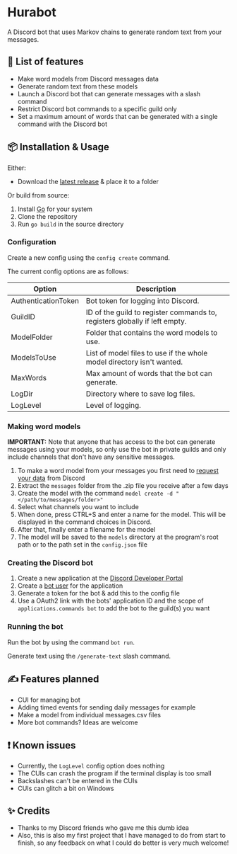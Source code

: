 # Hurabot

A Discord bot that uses Markov chains to generate random text from your messages.

## 🔧 List of features
- Make word models from Discord messages data
- Generate random text from these models
- Launch a Discord bot that can generate messages with a slash command
- Restrict Discord bot commands to a specific guild only
- Set a maximum amount of words that can be generated with a single command with the Discord bot


## 📦 Installation & Usage

Either:

- Download the [latest release](https://github.com/Sirukisu/Hurabot/releases/latest) & place it to a folder

Or build from source:

1. Install [Go](https://go.dev/) for your system
2. Clone the repository
3. Run `go build` in the source directory


### Configuration
Create a new config using the `config create` command.

The current config options are as follows:

| Option              | Description                                                                |
|---------------------|----------------------------------------------------------------------------|
| AuthenticationToken | Bot token for logging into Discord.                                        |
| GuildID             | ID of the guild to register commands to, registers globally if left empty. |
| ModelFolder         | Folder that contains the word models to use.                               |
| ModelsToUse         | List of model files to use if the whole model directory isn't wanted.      |
| MaxWords            | Max amount of words that the bot can generate.                             |
| LogDir              | Directory where to save log files.                                         |
| LogLevel            | Level of logging.                                                          |

### Making word models

**IMPORTANT:** Note that anyone that has access to the bot can generate messages using your models, so only use the bot in private guilds and only include channels that don't have any sensitive messages.

1. To make a word model from your messages you first need to [request your data](https://support.discord.com/hc/en-us/articles/360004027692) from Discord
2. Extract the `messages` folder from the .zip file you receive after a few days
3. Create the model with the command `model create -d "</path/to/messages/folder>"`
4. Select what channels you want to include
5. When done, press  CTRL+S and enter a name for the model. This will be displayed in the command choices in Discord.
6. After that, finally enter a filename for the model
7. The model will be saved to the `models` directory at the program's root path or to the path set in the `config.json` file


### Creating the Discord bot
1. Create a new application at the [Discord Developer Portal](https://discord.com/developers/applications)
2. Create a [bot user](https://discord.com/developers/docs/topics/oauth2#bots) for the application
3. Generate a token for the bot & add this to the config file
4. Use a OAuth2 link with the bots' application ID and the scope of `applications.commands bot` to add the bot to the guild(s) you want


### Running the bot
Run the bot by using the command `bot run`.

Generate text using the `/generate-text` slash command.

## ✍ Features planned

- CUI for managing bot
- Adding timed events for sending daily messages for example
- Make a model from individual messages.csv files
- More bot commands? Ideas are welcome

## ❗ Known issues
- Currently, the `LogLevel` config option does nothing
- The CUIs can crash the program if the terminal display is too small
- Backslashes can't be entered in the CUIs
- CUIs can glitch a bit on Windows

## ✨ Credits
- Thanks to my Discord friends who gave me this dumb idea
- Also, this is also my first project that I have managed to do from start to finish, so any feedback on what I could do better is very much welcome!
